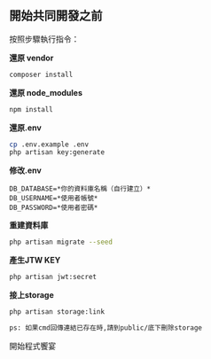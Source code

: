 
## 開始共同開發之前

按照步驟執行指令：

**還原 vendor**
```sh
composer install
```

**還原 node_modules**
```sh
npm install
```

**還原.env**
```sh
cp .env.example .env
php artisan key:generate
```

**修改.env**
```
DB_DATABASE=*你的資料庫名稱（自行建立）*
DB_USERNAME=*使用者帳號*
DB_PASSWORD=*使用者密碼*
```

**重建資料庫**
```sh
php artisan migrate --seed
```

**產生JTW KEY**
```sh
php artisan jwt:secret
```

**接上storage**
```sh
php artisan storage:link

ps: 如果cmd回傳連結已存在時,請到public/底下刪除storage
```

開始程式饗宴
